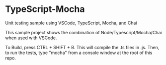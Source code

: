 # TypeScript-Mocha
Unit testing sample using VSCode, TypeScript, Mocha, and Chai

This sample project shows the combination of Node/Typescript/Mocha/Chai when used with VSCode.

To Build, press CTRL + SHIFT + B. This will compile the .ts files in .js. Then, to run the tests, type "mocha" from a console window at the root of this repo. 